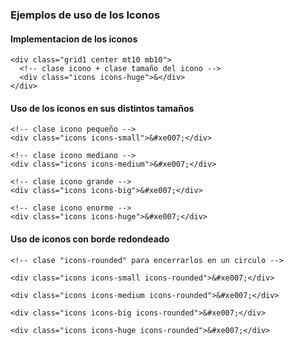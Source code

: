 ### Ejemplos de uso de los Iconos

#### Implementacion de los iconos  
    
    <div class="grid1 center mt10 mb10">
      <!-- clase icono + clase tamaño del icono -->
      <div class="icons icons-huge">&</div>
    </div>

#### Uso de los iconos en sus distintos tamaños
    
    <!-- clase icono pequeño -->
    <div class="icons icons-small">&#xe007;</div>
   
    <!-- clase icono mediano -->
    <div class="icons icons-medium">&#xe007;</div>

    <!-- clase icono grande -->
    <div class="icons icons-big">&#xe007;</div>
  
    <!-- clase icono enorme -->
    <div class="icons icons-huge">&#xe007;</div>

#### Uso de iconos con borde redondeado   

    <!-- clase "icons-rounded" para encerrarlos en un circulo -->
    
    <div class="icons icons-small icons-rounded">&#xe007;</div>
   
    <div class="icons icons-medium icons-rounded">&#xe007;</div>

    <div class="icons icons-big icons-rounded">&#xe007;</div>
  
    <div class="icons icons-huge icons-rounded">&#xe007;</div>